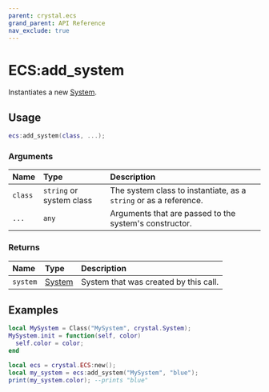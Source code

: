 ```yaml
---
parent: crystal.ecs
grand_parent: API Reference
nav_exclude: true
---
```


# ECS:add_system

Instantiates a new [System](system).

## Usage

```lua
ecs:add_system(class, ...);
```

### Arguments

| Name    | Type                     | Description                                                       |
| :------ | :----------------------- | :---------------------------------------------------------------- |
| `class` | `string` or system class | The system class to instantiate, as a `string` or as a reference. |
| `...`   | `any`                    | Arguments that are passed to the system's constructor.            |

### Returns

| Name     | Type             | Description                           |
| :------- | :--------------- | :------------------------------------ |
| `system` | [System](system) | System that was created by this call. |

## Examples

```lua
local MySystem = Class("MySystem", crystal.System);
MySystem.init = function(self, color)
  self.color = color;
end

local ecs = crystal.ECS:new();
local my_system = ecs:add_system("MySystem", "blue");
print(my_system.color); --prints "blue"
```
